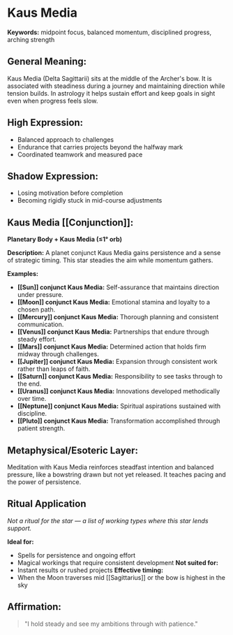 # Kaus Media


**Keywords:** midpoint focus, balanced momentum, disciplined progress, arching strength

## General Meaning:
Kaus Media (Delta Sagittarii) sits at the middle of the Archer's bow. It is associated with steadiness during a journey and maintaining direction while tension builds. In astrology it helps sustain effort and keep goals in sight even when progress feels slow.

## High Expression:
- Balanced approach to challenges
- Endurance that carries projects beyond the halfway mark
- Coordinated teamwork and measured pace

## Shadow Expression:
- Losing motivation before completion
- Becoming rigidly stuck in mid-course adjustments

## Kaus Media [[Conjunction]]:

**Planetary Body + Kaus Media (≤1° orb)**

**Description:**
A planet conjunct Kaus Media gains persistence and a sense of strategic timing. This star steadies the aim while momentum gathers.

**Examples:**
- **[[Sun]] conjunct Kaus Media:** Self-assurance that maintains direction under pressure.
- **[[Moon]] conjunct Kaus Media:** Emotional stamina and loyalty to a chosen path.
- **[[Mercury]] conjunct Kaus Media:** Thorough planning and consistent communication.
- **[[Venus]] conjunct Kaus Media:** Partnerships that endure through steady effort.
- **[[Mars]] conjunct Kaus Media:** Determined action that holds firm midway through challenges.
- **[[Jupiter]] conjunct Kaus Media:** Expansion through consistent work rather than leaps of faith.
- **[[Saturn]] conjunct Kaus Media:** Responsibility to see tasks through to the end.
- **[[Uranus]] conjunct Kaus Media:** Innovations developed methodically over time.
- **[[Neptune]] conjunct Kaus Media:** Spiritual aspirations sustained with discipline.
- **[[Pluto]] conjunct Kaus Media:** Transformation accomplished through patient strength.

## Metaphysical/Esoteric Layer:
Meditation with Kaus Media reinforces steadfast intention and balanced pressure, like a bowstring drawn but not yet released. It teaches pacing and the power of persistence.

## Ritual Application
*Not a ritual for the star — a list of working types where this star lends support.*

**Ideal for:**
- Spells for persistence and ongoing effort
- Magical workings that require consistent development
**Not suited for:**
- Instant results or rushed projects
**Effective timing:**
- When the Moon traverses mid [[Sagittarius]] or the bow is highest in the sky

## Affirmation:

> "I hold steady and see my ambitions through with patience."

